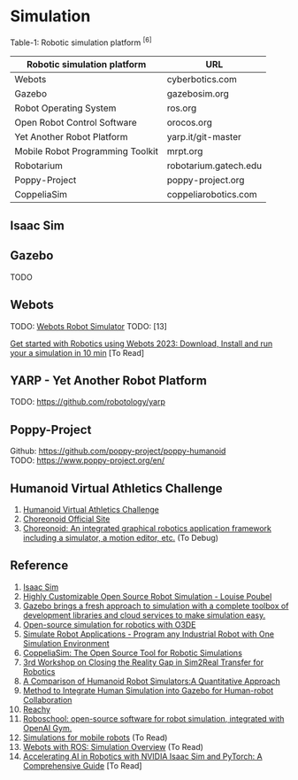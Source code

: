 # Simulation

Table-1: Robotic simulation platform <sup>[6]</sup>

| Robotic simulation platform	| URL |
| -- | -- |
| Webots | cyberbotics.com |
| Gazebo | gazebosim.org |
| Robot Operating System | ros.org |
| Open Robot Control Software | orocos.org |
| Yet Another Robot Platform | yarp.it/git-master |
| Mobile Robot Programming Toolkit | mrpt.org |
| Robotarium | robotarium.gatech.edu |
| Poppy-Project | poppy-project.org |
| CoppeliaSim	| coppeliarobotics.com |

## Isaac Sim

## Gazebo
TODO

## Webots
TODO: [Webots Robot Simulator](https://github.com/cyberbotics/webots)
TODO: [13]

[Get started with Robotics using Webots 2023: Download, Install and run your a simulation in 10 min](https://www.youtube.com/watch?v=gC00pWwOFhg) [To Read]

## YARP - Yet Another Robot Platform
TODO: https://github.com/robotology/yarp

## Poppy-Project
Github: https://github.com/poppy-project/poppy-humanoid <br>
TODO: https://www.poppy-project.org/en/

## Humanoid Virtual Athletics Challenge

1. [Humanoid Virtual Athletics Challenge](https://ytazz.github.io/vnoid/)
2. [Choreonoid Official Site](https://www.choreonoid.org/en/)
3. [Choreonoid: An integrated graphical robotics application framework including a simulator, a motion editor, etc.](https://github.com/choreonoid/choreonoid) (To Debug)

## Reference
1. [Isaac Sim](https://docs.omniverse.nvidia.com/isaacsim/latest/index.html#what-is-isaac-sim)
2. [Highly Customizable Open Source Robot Simulation - Louise Poubel](https://www.youtube.com/watch?v=FheYuaMYJHg)
3. [Gazebo brings a fresh approach to simulation with a complete toolbox of development libraries and cloud services to make simulation easy.](https://gazebosim.org/home)
4. [Open-source simulation for robotics with O3DE](https://robotec.ai/open-source-simulatrion-for-robotics-w/)
5. [Simulate Robot Applications - Program any Industrial Robot with One Simulation Environment](https://robodk.com/)
6. [CoppeliaSim: The Open Source Tool for Robotic Simulations](https://www.opensourceforu.com/2021/03/coppeliasim-the-open-source-tool-for-robotic-simulations/)
7. [3rd Workshop on Closing the Reality Gap in Sim2Real Transfer for Robotics](https://sim2real.github.io/)
8. [A Comparison of Humanoid Robot Simulators:A Quantitative Approach](https://arxiv.org/pdf/2008.04627.pdf)
9. [Method to Integrate Human Simulation into Gazebo for Human-robot Collaboration](https://iopscience.iop.org/article/10.1088/1757-899X/825/1/012006)
10. [Reachy](https://www.pollen-robotics.com/)
11. [Roboschool: open-source software for robot simulation, integrated with OpenAI Gym.](https://openai.com/research/roboschool)
12. [Simulations for mobile robots](https://www.blackcoffeerobotics.com/blog/simulations-for-mobile-robots) (To Read)
13. [Webots with ROS: Simulation Overview](https://www.blackcoffeerobotics.com/blog/webots-with-ros-simulation-overview) (To Read)
14. [Accelerating AI in Robotics with NVIDIA Isaac Sim and PyTorch: A Comprehensive Guide](https://medium.com/@kabilankb2003/accelerating-ai-in-robotics-with-nvidia-isaac-sim-and-pytorch-a-comprehensive-guide-3355bb9585a3) [To Read]

